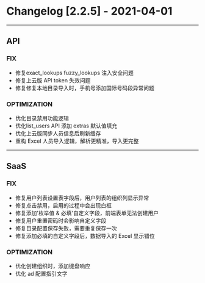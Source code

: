 <!-- generated by script, do not modify it manually -->
# Changelog [2.2.5] - 2021-04-01 

---
## API

### FIX

- 修复exact_lookups  fuzzy_lookups 注入安全问题
- 修复上云版 API token 失效问题
- 修复修复本地目录导入时，手机号添加国际号码段异常问题

### OPTIMIZATION

- 优化目录禁用功能逻辑
- 优化list_users API 添加 extras 默认值填充
- 优化上云版同步人员信息后刷新缓存
- 重构 Excel 人员导入逻辑，解析更精准，导入更完整

---
## SaaS

### FIX

- 修复用户列表设置表字段后，用户列表的组织列显示异常
- 修复点击禁用，启用的过程中会出现白框
- 修复添加&#x27;枚举值 &amp; 必填&#x27;自定义字段，前端表单无法创建用户
- 修复用户重置密码时会影响自定义字段
- 修复目录配置保存失败，需要重复保存一次
- 修复添加必填的自定义字段后，数据导入的 Excel 显示错位

### OPTIMIZATION

- 优化创建组织时，添加键盘响应
- 优化 ad 配置指引文字

